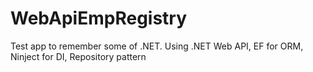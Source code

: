 # WebApiEmpRegistry
Test app to remember some of .NET. Using .NET Web API, EF for ORM, Ninject for DI, Repository pattern
